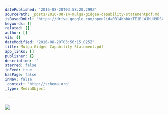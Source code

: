 ```yaml
---
datePublished: '2016-08-20T03:58:20.299Z'
sourcePath: _posts/2016-08-14-mulga-gidgee-capability-statementpdf.md
isBasedOnUrl: 'https://drive.google.com/open?id=0B14KnbWzTE1RLWJhUU9DSXo2UDQ'
keywords: []
related: []
author: []
via: {}
dateModified: '2016-08-20T03:56:15.025Z'
title: Mulga Gidgee Capability Statement.pdf
app_links: []
publisher: {}
description: ''
starred: false
inFeed: true
hasPage: false
inNav: false
_context: 'http://schema.org'
_type: MediaObject

---
```

![](https://the-grid-user-content.s3-us-west-2.amazonaws.com/3edb181b-4cd4-44b7-95d8-ce061e6b5c22.png)